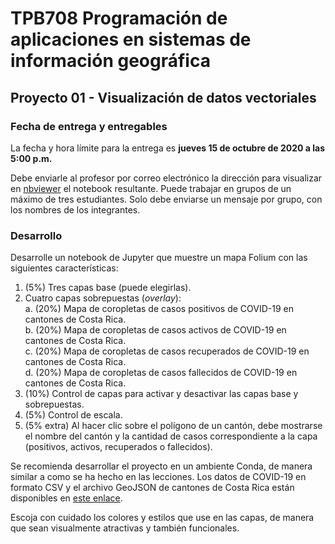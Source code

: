 # TPB708 Programación de aplicaciones en sistemas de información geográfica
## Proyecto 01 - Visualización de datos vectoriales

### Fecha de entrega y entregables
La fecha y hora límite para la entrega es **jueves 15 de octubre de 2020 a las 5:00 p.m.**

Debe enviarle al profesor por correo electrónico la dirección para visualizar en [nbviewer](https://nbviewer.jupyter.org/) el notebook resultante. Puede trabajar en grupos de un máximo de tres estudiantes. Solo debe enviarse un mensaje por grupo, con los nombres de los integrantes.

### Desarrollo
Desarrolle un notebook de Jupyter que muestre un mapa Folium con las siguientes características:

1. (5%) Tres capas base (puede elegirlas).
2. Cuatro capas sobrepuestas (*overlay*):  
    a. (20%) Mapa de coropletas de casos positivos de COVID-19 en cantones de Costa Rica.  
    b. (20%) Mapa de coropletas de casos activos de COVID-19 en cantones de Costa Rica.  
    c. (20%) Mapa de coropletas de casos recuperados de COVID-19 en cantones de Costa Rica.  
    d. (20%) Mapa de coropletas de casos fallecidos de COVID-19 en cantones de Costa Rica.  
3. (10%) Control de capas para activar y desactivar las capas base y sobrepuestas.
4. (5%) Control de escala.
5. (5% extra) Al hacer clic sobre el polígono de un cantón, debe mostrarse el nombre del cantón y la cantidad de casos correspondiente a la capa (positivos, activos, recuperados o fallecidos).

Se recomienda desarrollar el proyecto en un ambiente Conda, de manera similar a como se ha hecho en las lecciones. Los datos de COVID-19 en formato CSV y el archivo GeoJSON de cantones de Costa Rica están disponibles en [este enlace](https://github.com/tpb708-programacionsig-2020/leccion-10-folium/tree/main/datos).

Escoja con cuidado los colores y estilos que use en las capas, de manera que sean visualmente atractivas y también funcionales.
